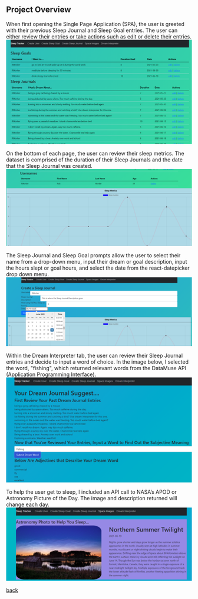 ## Project Overview

When first opening the Single Page Application (SPA), the user is greeted with their previous Sleep Journal and Sleep Goal entries. The user can either review their entries or take actions such as edit or delete their entries. 
![Main Page Top](images/mainPage01.PNG)

On the bottom of each page, the user can review their sleep metrics. The dataset is comprised of the duration of their Sleep Journals and the date that the Sleep Journal was created. 
![Main Page Bottom](images/mainPage02.PNG)

The Sleep Journal and Sleep Goal prompts allow the user to select their name from a drop-down menu, input their dream or goal description, input the hours slept or goal hours, and select the date from the react-datepicker drop down menu.
![Sleep Journal](images/sleepJournal.PNG)

Within the Dream Interpreter tab, the user can review their Sleep Journal entries and decide to input a word of choice. In the image below, I selected the word, "fishing", which returned relevant words from the DataMuse API (Application Programming Interface). 
![Dream Interpreter](images/dreamInterp.PNG)

To help the user get to sleep, I included an API call to NASA’s APOD or Astronomy Picture of the Day. The image and description returned will change each day.
![NASA Image APOD](images/NasaImage.PNG)

[back](index.html)



